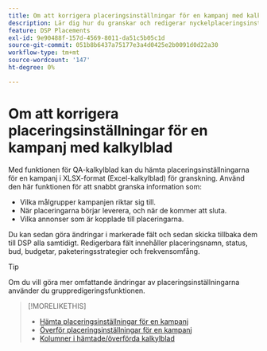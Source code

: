 ```yaml
---
title: Om att korrigera placeringsinställningar för en kampanj med kalkylblad
description: Lär dig hur du granskar och redigerar nyckelplaceringsinställningar för en kampanj med Excel QA-kalkylblad.
feature: DSP Placements
exl-id: 9e90488f-157d-4569-8011-da51c5b05c1d
source-git-commit: 051b8b6437a75177e3a4d0425e2b0091d0d22a30
workflow-type: tm+mt
source-wordcount: '147'
ht-degree: 0%

---
```


# Om att korrigera placeringsinställningar för en kampanj med kalkylblad

Med funktionen för QA-kalkylblad kan du hämta placeringsinställningarna för en kampanj i XLSX-format (Excel-kalkylblad) för granskning. Använd den här funktionen för att snabbt granska information som:

* Vilka målgrupper kampanjen riktar sig till.
* När placeringarna börjar leverera, och när de kommer att sluta.
* Vilka annonser som är kopplade till placeringarna.

Du kan sedan göra ändringar i markerade fält och sedan skicka tillbaka dem till DSP alla samtidigt. Redigerbara fält innehåller placeringsnamn, status, bud, budgetar, paketeringsstrategier och frekvensomfång.

>[!TIP]
>
>Om du vill göra mer omfattande ändringar av placeringsinställningarna använder du gruppredigeringsfunktionen.<!-- add link once we have help on it -->

>[!MORELIKETHIS]
>
>* [Hämta placeringsinställningar för en kampanj](qa-sheet-download.md)
>* [Överför placeringsinställningar för en kampanj](qa-sheet-upload.md)
>* [Kolumner i hämtade/överförda kalkylblad](qa-sheet-columns.md)

